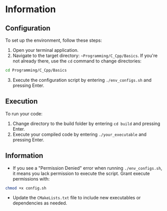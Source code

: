 # Information

## Configuration

To set up the environment, follow these steps:

1. Open your terminal application.
2. Navigate to the target directory: `~Programming/C_Cpp/Basics`. If you're not already there, use the `cd` command to change directories:

```sh
cd Programming/C_Cpp/Basics
```

3. Execute the configuration script by entering `./env_configs.sh` and pressing Enter.

## Execution

To run your code:

1. Change directory to the build folder by entering `cd build` and pressing Enter.
2. Execute your compiled code by entering `./your_executable` and pressing Enter.

## Information

- If you see a "Permission Denied" error when running `./env_configs.sh`, it means you lack permission to execute the script. Grant execute permissions with:

```sh
chmod +x config.sh
```

- Update the `CMakeLists.txt` file to include new executables or dependencies as needed.

